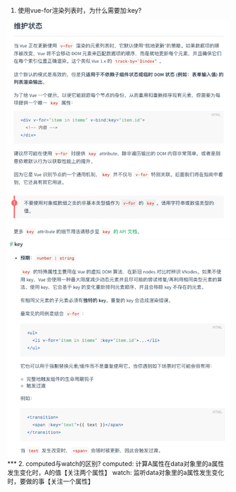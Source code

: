 1. 使用vue-for渲染列表时，为什么需要加:key?  
<img src="vue-knowledge/1.png"/>
<img src="vue-knowledge/2.png"/>
***
2. computed与watch的区别?    
computed: 计算A属性在data对象里的a属性发生变化时，A的值【关注两个属性】  
watch: 监听data对象里的a属性发生变化时，要做的事【关注一个属性】

